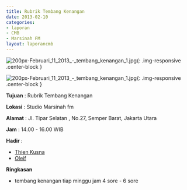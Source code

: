 ```yaml
---
title: Rubrik Tembang Kenangan
date: 2013-02-10
categories:
- laporan
- CMB
- Marsinah FM
layout: laporancmb
---
```


![200px-Februari_11_2013_-_tembang_kenangan_1.jpg](/uploads/200px-Februari_11_2013_-_tembang_kenangan_1.jpg){: .img-responsive .center-block }

![200px-Februari_11_2013_-_tembang_kenangan_1.jpg](/uploads/200px-Februari_11_2013_-_tembang_kenangan_1.jpg){: .img-responsive .center-block }


**Tujuan** : Rubrik Tembang Kenangan 

**Lokasi** : Studio Marsinah fm 

**Alamat** : Jl. Tipar Selatan , No.27, Semper Barat, Jakarta Utara 

**Jam** : 14.00 - 16.00 WIB 

**Hadir** :
* [Thien Kusna](http://wiki.ciptamedia.org/wiki/Thien_Kusna)
* [Oleif](http://wiki.ciptamedia.org/wiki/Oleif)

**Ringkasan**  
* tembang kenangan tiap minggu jam 4 sore - 6 sore
